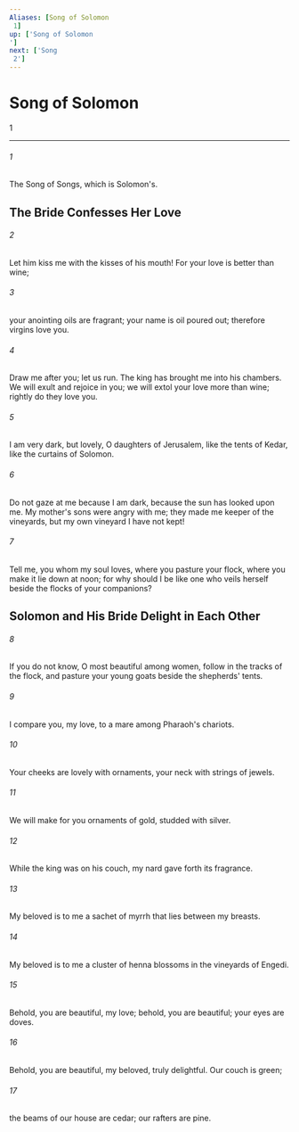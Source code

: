 ```yaml
---
Aliases: [Song of Solomon 1]
up: ['Song of Solomon']
next: ['Song 2']
---
```

# Song of Solomon 1

***
 

###### 1 
The Song of Songs, which is Solomon's.  ## The Bride Confesses Her Love  

###### 2 
Let him kiss me with the kisses of his mouth!  For your love is better than wine;   

###### 3 
your anointing oils are fragrant;  your name is oil poured out;  therefore virgins love you.   

###### 4 
Draw me after you; let us run.  The king has brought me into his chambers. We will exult and rejoice in you;  we will extol your love more than wine;  rightly do they love you.  

###### 5 
I am very dark, but lovely,  O daughters of Jerusalem,  like the tents of Kedar,  like the curtains of Solomon.   

###### 6 
Do not gaze at me because I am dark,  because the sun has looked upon me.  My mother's sons were angry with me;  they made me keeper of the vineyards,  but my own vineyard I have not kept!   

###### 7 
Tell me, you whom my soul loves,  where you pasture your flock,  where you make it lie down at noon;  for why should I be like one who veils herself  beside the flocks of your companions?  ## Solomon and His Bride Delight in Each Other  

###### 8 
If you do not know,  O most beautiful among women,  follow in the tracks of the flock,  and pasture your young goats  beside the shepherds' tents.  

###### 9 
I compare you, my love,  to a mare among Pharaoh's chariots.   

###### 10 
Your cheeks are lovely with ornaments,  your neck with strings of jewels.  

###### 11 
We will make for you ornaments of gold,  studded with silver.  

###### 12 
While the king was on his couch,  my nard gave forth its fragrance.   

###### 13 
My beloved is to me a sachet of myrrh  that lies between my breasts.   

###### 14 
My beloved is to me a cluster of henna blossoms  in the vineyards of Engedi.  

###### 15 
Behold, you are beautiful, my love;  behold, you are beautiful;  your eyes are doves.  

###### 16 
Behold, you are beautiful, my beloved, truly delightful.  Our couch is green;   

###### 17 
the beams of our house are cedar;  our rafters are pine.
